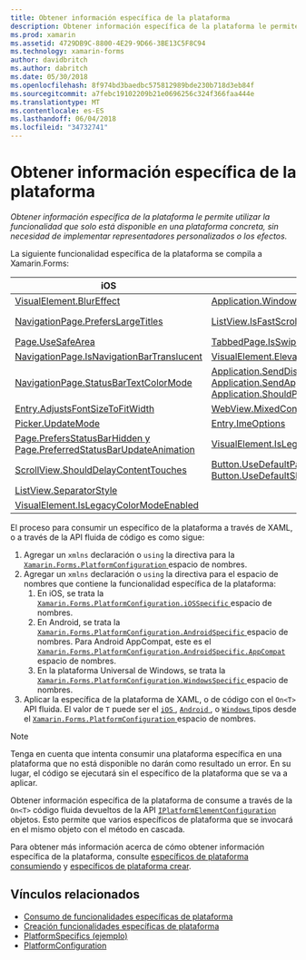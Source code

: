 ```yaml
---
title: Obtener información específica de la plataforma
description: Obtener información específica de la plataforma le permite utilizar la funcionalidad que solo está disponible en una plataforma concreta, sin necesidad de implementar representadores personalizados o los efectos.
ms.prod: xamarin
ms.assetid: 4729DB9C-8800-4E29-9D66-3BE13C5F8C94
ms.technology: xamarin-forms
author: davidbritch
ms.author: dabritch
ms.date: 05/30/2018
ms.openlocfilehash: 8f974bd3baedbc575812989bde230b718d3eb84f
ms.sourcegitcommit: a7febc19102209b21e0696256c324f366faa444e
ms.translationtype: MT
ms.contentlocale: es-ES
ms.lasthandoff: 06/04/2018
ms.locfileid: "34732741"
---
```

# <a name="platform-specifics"></a>Obtener información específica de la plataforma

_Obtener información específica de la plataforma le permite utilizar la funcionalidad que solo está disponible en una plataforma concreta, sin necesidad de implementar representadores personalizados o los efectos._

La siguiente funcionalidad específica de la plataforma se compila a Xamarin.Forms:

|iOS|Android|Windows|
|--- |--- |--- |
|[VisualElement.BlurEffect](~/xamarin-forms/platform/platform-specifics/consuming/ios.md#blur)|[Application.WindowSoftInputModeAdjust](~/xamarin-forms/platform/platform-specifics/consuming/android.md#soft_input_mode)|[Page.ToolbarPlacement](~/xamarin-forms/platform/platform-specifics/consuming/windows.md#toolbar_placement)|
|[NavigationPage.PrefersLargeTitles](~/xamarin-forms/platform/platform-specifics/consuming/ios.md#large_title)|[ListView.IsFastScrollEnabled](~/xamarin-forms/platform/platform-specifics/consuming/android.md#fastscroll)|[MasterDetailPage.CollapsedPaneWidth y MasterDetailPage.CollapseStyle](~/xamarin-forms/platform/platform-specifics/consuming/windows.md#collapsable_navigation_bar)|
|[Page.UseSafeArea](~/xamarin-forms/platform/platform-specifics/consuming/ios.md#safe_area_layout)|[TabbedPage.IsSwipePagingEnabled](~/xamarin-forms/platform/platform-specifics/consuming/android.md#enable_swipe_paging)|[WebView.IsJavaScriptAlertEnabled](~/xamarin-forms/platform/platform-specifics/consuming/windows.md#webview-javascript-alert)
|[NavigationPage.IsNavigationBarTranslucent](~/xamarin-forms/platform/platform-specifics/consuming/ios.md#translucent_navigation_bar)|[VisualElement.Elevation](~/xamarin-forms/platform/platform-specifics/consuming/android.md#elevation)|[SearchBar.IsSpellCheckEnabled](~/xamarin-forms/platform/platform-specifics/consuming/windows.md#searchbar-spellcheck)
|[NavigationPage.StatusBarTextColorMode](~/xamarin-forms/platform/platform-specifics/consuming/ios.md#status_bar_color_mode)|[Application.SendDisappearingEventOnPause, Application.SendAppearingEventOnResume y Application.ShouldPreserveKeyboardOnResume](~/xamarin-forms/platform/platform-specifics/consuming/android.md#disable_lifecycle_events)|[InputView.DetectReadingOrderFromContent, Label.DetectReadingOrderFromContent](~/xamarin-forms/platform/platform-specifics/consuming/windows.md#inputview-readingorder)
|[Entry.AdjustsFontSizeToFitWidth](~/xamarin-forms/platform/platform-specifics/consuming/ios.md#adjust_font_size)|[WebView.MixedContentMode](~/xamarin-forms/platform/platform-specifics/consuming/android.md#webview-mixed-content)|[VisualElement.IsLegacyColorModeEnabled](~/xamarin-forms/platform/platform-specifics/consuming/windows.md#legacy-color-mode)|
|[Picker.UpdateMode](~/xamarin-forms/platform/platform-specifics/consuming/ios.md#picker_update_mode)|[Entry.ImeOptions](~/xamarin-forms/platform/platform-specifics/consuming/android.md#entry-imeoptions)|[ListView.SelectionMode](~/xamarin-forms/platform/platform-specifics/consuming/windows.md#listview-selectionmode)|
|[Page.PrefersStatusBarHidden y Page.PreferredStatusBarUpdateAnimation](~/xamarin-forms/platform/platform-specifics/consuming/ios.md#set_status_bar_visibility)|[VisualElement.IsLegacyColorModeEnabled](~/xamarin-forms/platform/platform-specifics/consuming/android.md#legacy-color-mode)|
|[ScrollView.ShouldDelayContentTouches](~/xamarin-forms/platform/platform-specifics/consuming/ios.md#delay_content_touches)|[Button.UseDefaultPadding y Button.UseDefaultShadow](~/xamarin-forms/platform/platform-specifics/consuming/android.md#button-padding-shadow)|
|[ListView.SeparatorStyle](~/xamarin-forms/platform/platform-specifics/consuming/ios.md#listview-separatorstyle)|
|[VisualElement.IsLegacyColorModeEnabled](~/xamarin-forms/platform/platform-specifics/consuming/ios.md#legacy-color-mode)|

El proceso para consumir un específico de la plataforma a través de XAML, o a través de la API fluida de código es como sigue:

1. Agregar un `xmlns` declaración o `using` la directiva para la [ `Xamarin.Forms.PlatformConfiguration` ](https://developer.xamarin.com/api/namespace/Xamarin.Forms.PlatformConfiguration/) espacio de nombres.
1. Agregar un `xmlns` declaración o `using` la directiva para el espacio de nombres que contiene la funcionalidad específica de la plataforma:
    1. En iOS, se trata la [ `Xamarin.Forms.PlatformConfiguration.iOSSpecific` ](https://developer.xamarin.com/api/namespace/Xamarin.Forms.PlatformConfiguration.iOSSpecific/) espacio de nombres.
    1. En Android, se trata la [ `Xamarin.Forms.PlatformConfiguration.AndroidSpecific` ](https://developer.xamarin.com/api/namespace/Xamarin.Forms.PlatformConfiguration.AndroidSpecific/) espacio de nombres. Para Android AppCompat, este es el [ `Xamarin.Forms.PlatformConfiguration.AndroidSpecific.AppCompat` ](https://developer.xamarin.com/api/namespace/Xamarin.Forms.PlatformConfiguration.AndroidSpecific.AppCompat/) espacio de nombres.
    1. En la plataforma Universal de Windows, se trata la [ `Xamarin.Forms.PlatformConfiguration.WindowsSpecific` ](https://developer.xamarin.com/api/namespace/Xamarin.Forms.PlatformConfiguration.WindowsSpecific/) espacio de nombres.
1. Aplicar la específica de la plataforma de XAML, o de código con el `On<T>` API fluida. El valor de `T` puede ser el [ `iOS` ](https://developer.xamarin.com/api/type/Xamarin.Forms.PlatformConfiguration.iOS/), [ `Android` ](https://developer.xamarin.com/api/type/Xamarin.Forms.PlatformConfiguration.Android/), o [ `Windows` ](https://developer.xamarin.com/api/type/Xamarin.Forms.PlatformConfiguration.Windows/) tipos desde el [ `Xamarin.Forms.PlatformConfiguration` ](https://developer.xamarin.com/api/namespace/Xamarin.Forms.PlatformConfiguration/) espacio de nombres.

> [!NOTE]
> Tenga en cuenta que intenta consumir una plataforma específica en una plataforma que no está disponible no darán como resultado un error. En su lugar, el código se ejecutará sin el específico de la plataforma que se va a aplicar.

Obtener información específica de la plataforma de consume a través de la `On<T>` código fluida devueltos de la API [ `IPlatformElementConfiguration` ](https://developer.xamarin.com/api/type/Xamarin.Forms.IPlatformElementConfiguration%3CTPlatform,TElement%3E/) objetos. Esto permite que varios específicos de plataforma que se invocará en el mismo objeto con el método en cascada.

Para obtener más información acerca de cómo obtener información específica de la plataforma, consulte [específicos de plataforma consumiendo](~/xamarin-forms/platform/platform-specifics/consuming/index.md) y [específicos de plataforma crear](~/xamarin-forms/platform/platform-specifics/creating.md).


## <a name="related-links"></a>Vínculos relacionados

- [Consumo de funcionalidades específicas de plataforma](~/xamarin-forms/platform/platform-specifics/consuming/index.md)
- [Creación funcionalidades específicas de plataforma](~/xamarin-forms/platform/platform-specifics/creating.md)
- [PlatformSpecifics (ejemplo)](https://developer.xamarin.com/samples/xamarin-forms/userinterface/platformspecifics/)
- [PlatformConfiguration](https://developer.xamarin.com/api/namespace/Xamarin.Forms.PlatformConfiguration/)
